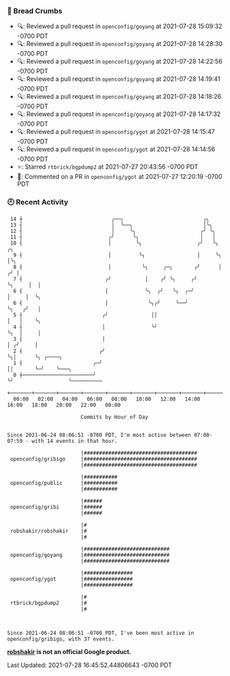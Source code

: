 ### 🍞 Bread Crumbs

 * 🔍: Reviewed a pull request in  `openconfig/goyang` at 2021-07-28 15:09:32 -0700 PDT
 * 🔍: Reviewed a pull request in  `openconfig/goyang` at 2021-07-28 14:28:30 -0700 PDT
 * 🔍: Reviewed a pull request in  `openconfig/goyang` at 2021-07-28 14:22:56 -0700 PDT
 * 🔍: Reviewed a pull request in  `openconfig/goyang` at 2021-07-28 14:19:41 -0700 PDT
 * 🔍: Reviewed a pull request in  `openconfig/goyang` at 2021-07-28 14:18:26 -0700 PDT
 * 🔍: Reviewed a pull request in  `openconfig/goyang` at 2021-07-28 14:17:32 -0700 PDT
 * 🔍: Reviewed a pull request in  `openconfig/ygot` at 2021-07-28 14:15:47 -0700 PDT
 * 🔍: Reviewed a pull request in  `openconfig/ygot` at 2021-07-28 14:14:56 -0700 PDT
 * ⭐️: Starred `rtbrick/bgpdump2` at 2021-07-27 20:43:56 -0700 PDT
 * 💬: Commented on a PR in  `openconfig/ygot` at 2021-07-27 12:20:19 -0700 PDT

### 🕘 Recent Activity
```
 14 ┼                             ╭──╮                          ╭╮
 13 ┤                             │  ╰──╮                       │╰╮
 12 ┤                             │     ╰╮                     ╭╯ ╰╮
 11 ┤                            ╭╯      ╰╮                    │   │
 10 ┤                            │        ╰╮                  ╭╯   ╰╮        ╭╮
  9 ┤                            │         ╰╮                 │     ╰╮       │╰╮
  8 ┤                            │          ╰╮     ╭─╮       ╭╯      │      ╭╯ │
  7 ┤                           ╭╯           │    ╭╯ ╰╮     ╭╯       ╰╮     │  │
  6 ┤                           │            ╰╮  ╭╯   ╰╮  ╭─╯         │     │  ╰╮
  6 ┤                           │             ╰╮╭╯     ╰──╯           ╰╮   ╭╯   │
  5 ┤                          ╭╯              ││                      │   │    ╰╮
  4 ┤                          │               ╰╯                      ╰╮  │     │
  3 ┤                          │                                        │ ╭╯     │
  2 ┤                         ╭╯                                        ╰╮│      ╰╮ ╭────╮
  1 ┤                       ╭─╯                                          ││       ╰─╯    ╰───╮
  0 ┼───────────────────────╯                                            ╰╯                  ╰──────────
    +───────+───────+───────+───────+───────+───────+───────+───────+───────+───────+───────+───────+────
  00:00   02:00   04:00   06:00   08:00   10:00   12:00   14:00   16:00   18:00   20:00   22:00   00:00   

						Commits by Hour of Day


Since 2021-06-24 08:06:51 -0700 PDT, I'm most active between 07:00-07:59 - with 14 events in that hour.

```



```
                        |#####################################
 openconfig/gribigo     |#####################################
                        |#####################################

                        |###########
 openconfig/public      |###########
                        |###########

                        |######
 openconfig/gribi       |######
                        |######

                        |#
 robshakir/robshakir    |#
                        |#

                        |############################
 openconfig/goyang      |############################
                        |############################

                        |################
 openconfig/ygot        |################
                        |################

                        |#
 rtbrick/bgpdump2       |#
                        |#



Since 2021-06-24 08:06:51 -0700 PDT, I've been most active in openconfig/gribigo, with 37 events.

```
**[robshakir](mailto:robjs@google.com) is not an official Google product.**  


Last Updated: 2021-07-28 16:45:52.44806643 -0700 PDT
